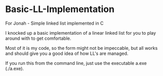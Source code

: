 # Basic-LL-Implementation
For Jonah - Simple linked list implemented in C

I knocked up a basic implementation of a linear linked list for you to play around
with to get comfortable.

Most of it is my code, so the form might not be impeccable, but all works and should
give you a good idea of how LL's are managed.

If you run this from the command line, just use the executable a.exe (./a.exe).

